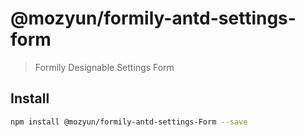 # @mozyun/formily-antd-settings-form

> Formily Designable Settings Form

## Install

```bash
npm install @mozyun/formily-antd-settings-Form --save
```
